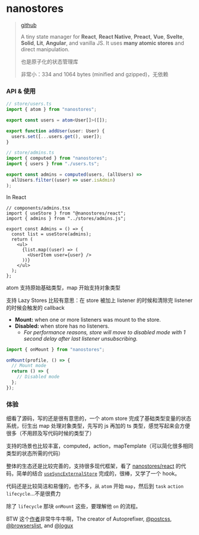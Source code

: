 # nanostores

> [github](https://github.com/nanostores/nanostores)
>
> A tiny state manager for **React**, **React Native**, **Preact**, **Vue**, **Svelte**, **Solid**, **Lit**, **Angular**, and vanilla JS. It uses **many atomic stores** and direct manipulation.
>
> 也是原子化的状态管理库
>
> 非常小：334 and 1064 bytes (minified and gzipped)，无依赖

### API & 使用

```typescript
// store/users.ts
import { atom } from "nanostores";

export const users = atom<User[]>([]);

export function addUser(user: User) {
  users.set([...users.get(), user]);
}

// store/admins.ts
import { computed } from "nanostores";
import { users } from "./users.ts";

export const admins = computed(users, (allUsers) =>
  allUsers.filter((user) => user.isAdmin)
);
```

In React

```tsx
// components/admins.tsx
import { useStore } from "@nanostores/react";
import { admins } from "../stores/admins.js";

export const Admins = () => {
  const list = useStore(admins);
  return (
    <ul>
      {list.map((user) => (
        <UserItem user={user} />
      ))}
    </ul>
  );
};
```

atom 支持原始基础类型，map 开始支持对象类型

支持 Lazy Stores 比较有意思：在 store 被加上 listener 的时候和清除完 listener 的时候会触发的 callback

- **Mount:** when one or more listeners was mount to the store.
- **Disabled:** when store has no listeners.
  - _For performance reasons, store will move to disabled mode with 1 second delay after last listener unsubscribing._

```javascript
import { onMount } from "nanostores";

onMount(profile, () => {
  // Mount mode
  return () => {
    // Disabled mode
  };
});
```

### 体验

细看了源码，写的还是很有意思的，一个 atom store 完成了基础类型变量的状态系统，衍生出 map 处理对象类型，先写的 js 再加的 ts 类型，感觉写起来会方便很多（不用顾及写代码时候的类型了）

支持的场景也比较丰富，computed，action，mapTemplate（可以简化很多相同类型的状态所需的代码）

整体的生态还是比较完善的，支持很多现代框架，看了 [nanostores/react](https://github.com/nanostores/react) 的代码，简单的结合 [`useSyncExternalStore`](https://beta.reactjs.org/reference/react/useSyncExternalStore#usage) 完成的，很棒，又学了一个 hook。

代码还是比较简洁和易懂的，也不多，从 `atom` 开始 `map`，然后到 `task` `action` `lifecycle`...不是很费力

除了 `lifecycle` 那块 `onMount` 这些，要理解他 `on` 的流程。

BTW 这个[作者](https://github.com/ai)非常牛牛牛啊，The creator of Autoprefixer, [@postcss](https://github.com/postcss), [@browserslist](https://github.com/browserslist), and [@logux](https://github.com/logux)
